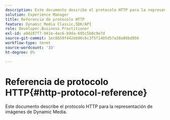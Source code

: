 ```yaml
---
description: Este documento describe el protocolo HTTP para la representación de imágenes de Dynamic Media.
solution: Experience Manager
title: Referencia de protocolo HTTP
feature: Dynamic Media Classic,SDK/API
role: Developer,Business Practitioner
exl-id: a04287f7-941e-4ac6-b9da-695c5b8c9e7d
source-git-commit: 1ec8b59f442eb96c6c3f5f1405d57a38a86bd056
workflow-type: tm+mt
source-wordcount: '33'
ht-degree: 0%

---
```


# Referencia de protocolo HTTP{#http-protocol-reference}

Este documento describe el protocolo HTTP para la representación de imágenes de Dynamic Media.
